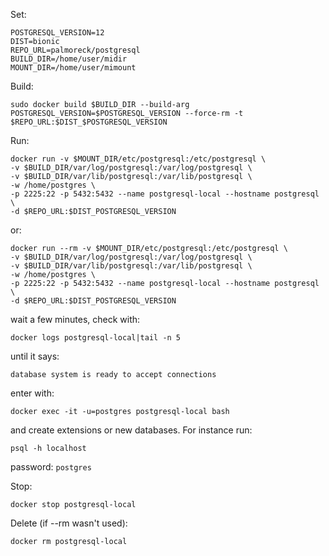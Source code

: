 Set:

```
POSTGRESQL_VERSION=12
DIST=bionic
REPO_URL=palmoreck/postgresql
BUILD_DIR=/home/user/midir
MOUNT_DIR=/home/user/mimount
```


Build:

```
sudo docker build $BUILD_DIR --build-arg POSTGRESQL_VERSION=$POSTGRESQL_VERSION --force-rm -t $REPO_URL:$DIST_$POSTGRESQL_VERSION
```

Run:

```
docker run -v $MOUNT_DIR/etc/postgresql:/etc/postgresql \
-v $BUILD_DIR/var/log/postgresql:/var/log/postgresql \
-v $BUILD_DIR/var/lib/postgresql:/var/lib/postgresql \
-w /home/postgres \
-p 2225:22 -p 5432:5432 --name postgresql-local --hostname postgresql \
-d $REPO_URL:$DIST_POSTGRESQL_VERSION
```

or:

```
docker run --rm -v $MOUNT_DIR/etc/postgresql:/etc/postgresql \
-v $BUILD_DIR/var/log/postgresql:/var/log/postgresql \
-v $BUILD_DIR/var/lib/postgresql:/var/lib/postgresql \
-w /home/postgres \
-p 2225:22 -p 5432:5432 --name postgresql-local --hostname postgresql \
-d $REPO_URL:$DIST_POSTGRESQL_VERSION
```


wait a few minutes, check with:

```
docker logs postgresql-local|tail -n 5
```

until it says:

```
database system is ready to accept connections
```

enter with:

```
docker exec -it -u=postgres postgresql-local bash   
```

and create extensions or new databases. For instance run:


```
psql -h localhost 
```

password: `postgres`


Stop:

```
docker stop postgresql-local
```

Delete (if --rm wasn't used):

```
docker rm postgresql-local
```
